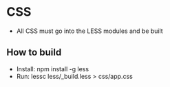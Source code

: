 # CSS

* All CSS must go into the LESS modules and be built

## How to build
* Install: npm install -g less
* Run: lessc less/_build.less > css/app.css

